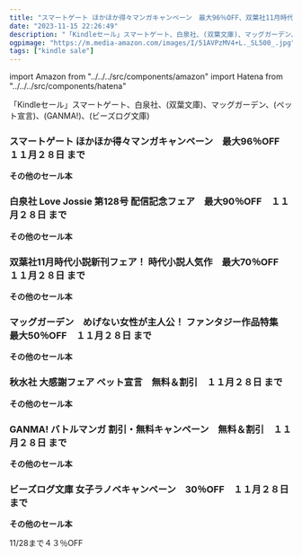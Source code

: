 ```yaml
---
title: "スマートゲート ほかほか得々マンガキャンペーン　最大96％OFF、双葉社11月時代小説新刊フェア！ 時代小説人気作　最大70％OFF、ビーズログ文庫 女子ラノベキャンペーン　30％OFF"
date: "2023-11-15 22:26:49"
description: "「Kindleセール」スマートゲート、白泉社、(双葉文庫)、マッグガーデン、(ペット宣言)、(GANMA!)、(ビーズログ文庫)"
ogpimage: "https://m.media-amazon.com/images/I/51AVPzMV4+L._SL500_.jpg"
tags: ["kindle sale"]
---
```

import Amazon from "../../../src/components/amazon"
import Hatena from "../../../src/components/hatena"

「Kindleセール」スマートゲート、白泉社、(双葉文庫)、マッグガーデン、(ペット宣言)、(GANMA!)、(ビーズログ文庫)



### スマートゲート ほかほか得々マンガキャンペーン　最大96％OFF　１１月２８日 まで


<Amazon asin="B0BB2F5NX9" />



<Amazon asin="B0B73ZRT4W" />



<Amazon asin="B0BB2GT6HC" />


**その他のセール本**

<Hatena src="https://kyukyunyorituryo.github.io/kindle_sale/20231128s36115/" title=""/>

### 白泉社 Love Jossie 第128号 配信記念フェア　最大90％OFF　１１月２８日 まで

<Amazon asin="B0CGWCWVYT" />



<Amazon asin="B0CGWYR9JH" />



<Amazon asin="B07QZPPSL7" />


**その他のセール本**

<Hatena src="https://kyukyunyorituryo.github.io/kindle_sale/20231128s36633/" title=""/>

### 双葉社11月時代小説新刊フェア！ 時代小説人気作　最大70％OFF　１１月２８日 まで


<Amazon asin="B09NPMRC92" />



<Amazon asin="B097MQTCYC" />



<Amazon asin="B092LNT3QF" />


**その他のセール本**

<Hatena src="https://kyukyunyorituryo.github.io/kindle_sale/20231128s36680/" title=""/>

### マッグガーデン　めげない女性が主人公！ ファンタジー作品特集　最大50％OFF　１１月２８日 まで

<Amazon asin="B0CGLLWS1G" />


<Amazon asin="B0BGHGPW2R" />


<Amazon asin="B0BCWCPNR4" />


**その他のセール本**

<Hatena src="https://kyukyunyorituryo.github.io/kindle_sale/20231128s36481/" title=""/>

### 秋水社 大感謝フェア ペット宣言　無料＆割引　１１月２８日 まで

<Amazon asin="B08GWSRS67" />


<Amazon asin="B0BR52PWS9" />


<Amazon asin="B0BN1443D1" />


**その他のセール本**

<Hatena src="https://kyukyunyorituryo.github.io/kindle_sale/20231128s36398/" title=""/>

### GANMA! バトルマンガ 割引・無料キャンペーン　無料＆割引　１１月２８日 まで

<Amazon asin="B0B95WR695" />


<Amazon asin="B0B7W4W3YX" />


<Amazon asin="B0B7W6VDPV" />


**その他のセール本**

<Hatena src="https://kyukyunyorituryo.github.io/kindle_sale/20231128s36646/" title=""/>

### ビーズログ文庫 女子ラノベキャンペーン　30％OFF　１１月２８日 まで

<Amazon asin="B0BX5H1XGG" />


<Amazon asin="B09KMQD28K" />


<Amazon asin="B09HLF46C1" />


**その他のセール本**

<Hatena src="https://kyukyunyorituryo.github.io/kindle_sale/20231128s36647/" title=""/>

11/28まで４３％OFF

<Amazon asin="B0C13PSM3Y" />

